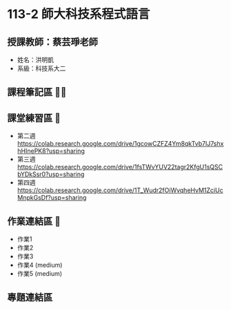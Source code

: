 # 113-2 師大科技系程式語言
## 授課教師：蔡芸琤老師
- 姓名：洪明凱
- 系級：科技系大二

## 課程筆記區 ✍🏻

## 課堂練習區 📖
- 第二週
  https://colab.research.google.com/drive/1gcowCZFZ4Ym8qkTvb7lJ7shxhHInePK8?usp=sharing
- 第三週
  https://colab.research.google.com/drive/1fsTWvYUV22tagr2KfgU1sQSCbYDkSsr0?usp=sharing
- 第四週
  https://colab.research.google.com/drive/1T_Wudr2fOiWvqheHvM1ZciUcMnpkGsDf?usp=sharing
## 作業連結區 📝
- 作業1
- 作業2
- 作業3
- 作業4 (medium)
- 作業5 (medium)

## 專題連結區


